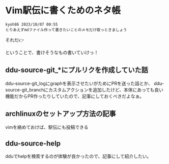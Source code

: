 # Vim駅伝に書くためのネタ帳

```text
kyoh86 2023/10/07 00:55
とりあえずmdファイル作って書きたいことのメモだけ取っときましょう
```

それだ👉

ということで、書けそうなもの書いていけっ！

## ddu-source-git_*にプルリクを作成していた話

ddu-source-git_logにgraphを表示させたいがためにPRを送った話とか、
ddu-source-git_branchにカスタムアクションを追加したけど、本体にあっても良い機能だからPR作ったりしていたので、記事にしておくべきだよなぁ。

## archlinuxのセットアップ方法の記事

vimを絡めておけば、駅伝にも投稿できる

## ddu-source-help

dduでhelpを検索するのが体験が良かったので、記事にして紹介したい。
